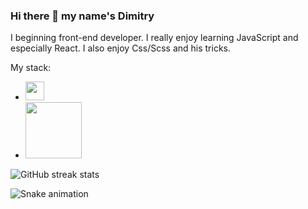 ### Hi there 👋 my name's Dimitry

I beginning front-end developer. I really enjoy learning JavaScript and especially React. I also enjoy Css/Scss and his tricks.

My stack:
 - <img width='30px' src="https://cdn.jsdelivr.net/gh/devicons/devicon/icons/react/react-original-wordmark.svg" />
 - <img src='https://www.vectorlogo.zone/logos/reactjs/reactjs-ar21.svg' width='90px'/>
![GitHub streak stats](https://github-readme-streak-stats.herokuapp.com/?user=Dimitry-prog)  

![Snake animation](https://github.com/thepiyushmalhotra/thepiyushmalhotra/blob/output/github-contribution-grid-snake.svg)
